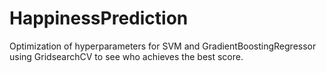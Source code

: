 # HappinessPrediction
Optimization of hyperparameters for SVM and GradientBoostingRegressor using GridsearchCV to see who achieves the best score.
